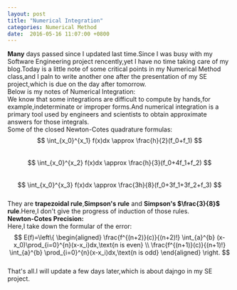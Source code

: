 ```yaml
---
layout: post
title: "Numerical Integration"
categories: Numerical Method
date:  2016-05-16 11:07:00 +0800
---
```


**Many** days passed since I updated last time.Since I was busy with my Software Engineering project rencently,yet I have no time taking care of  my blog.Today is a little note of some critical points in my Numerical Method class,and I paln to write another one after the presentation of my SE project,which is due on the day after tomorrow.  
Below is my notes of Numerical Integration:  
We know that some integrations are difficult to compute by hands,for example,indeterminate or improper forms.And numerical integration is a primary tool used by engineers and scientists to obtain approximate answers for those integrals.  
Some of the closed Newton-Cotes quadrature formulas:  
$$
\int_{x_0}^{x_1} f(x)dx \approx \frac{h}{2}(f_0+f_1)
$$  
$$
\int_{x_0}^{x_2} f(x)dx \approx \frac{h}{3}(f_0+4f_1+f_2)
$$  
$$
\int_{x_0}^{x_3} f(x)dx \approx \frac{3h}{8}(f_0+3f_1+3f_2+f_3)
$$  
They are **trapezoidal rule**,**Simpson's rule** and **Simpson's $\frac{3}{8}$ rule**.Here,I don't give the progress of induction of those rules.  
**Newton-Cotes Precision:**  
Here,I take down the formular of the error:
$$
E(f)=\left\{
\begin{aligned}
\frac{f^{(n+2)}(c)}{(n+2)!} \int_{a}^{b} (x-x_0)\prod_{i=0}^{n}(x-x_i)dx,\text{n is even} \\
\frac{f^{(n+1)}(c)}{(n+1)!} \int_{a}^{b} \prod_{i=0}^{n}(x-x_i)dx,\text{n is odd}
\end{aligned}
\right.
$$  
That's all.I will update a few days later,which is about dajngo in my SE project.
